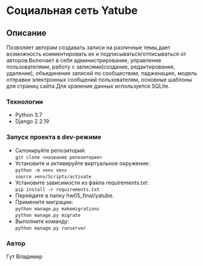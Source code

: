 # Cоциальная сеть Yatube

## Описание

Позволяет авторам создавать записи на различные темы,дает возможность комментировать их и подписываться/отписываться от авторов.Включает в себя администрирование, управление пользователями, работу с записями(создание, редактирование, удаление), объединение записей по сообществам, паджинацию, модель отправки электронных сообщений пользователям, основные шаблоны для страниц сайта.Для хранение данных используется SQLite.

### Технологии

- Python 3.7
- Django 2.2.19

### Запуск проекта в dev-режиме

- Склонируйте репозиторий:  
``` git clone <название репозитория> ```    
- Установите и активируйте виртуальное окружение:  
``` python -m venv venv ```  
``` source venv/Scripts/activate ``` 
- Установите зависимости из файла requirements.txt:   
``` pip install -r requirements.txt ```
- Перейдите в папку hw05_final/yatube.
- Примените миграции:  
``` python manage.py makemigrations ```  
``` python manage.py migrate ```
- Выполните команду:   
``` python manage.py runserver ```

### Автор

Гут Владимир
